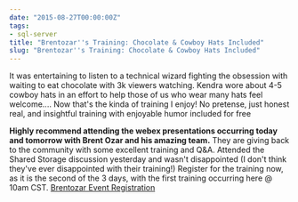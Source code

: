 ```yaml
---
date: "2015-08-27T00:00:00Z"
tags:
- sql-server
title: "Brentozar''s Training: Chocolate & Cowboy Hats Included"
slug: "Brentozar''s Training: Chocolate & Cowboy Hats Included"
---
```


It was entertaining to listen to a technical wizard fighting the obsession with waiting to eat chocolate with 3k viewers watching. Kendra wore about 4-5 cowboy hats in an effort to help those of us who wear many hats feel welcome.... Now that's the kinda of training I enjoy! No pretense, just honest real, and insightful training with enjoyable humor included for free

**Highly recommend attending the webex presentations occurring today and tomorrow with Brent Ozar and his amazing team.** They are giving back to the community with some excellent training and Q&A. Attended the Shared Storage discussion yesterday and wasn't disappointed (I don't think they've ever disappointed with their training!)
Register for the training now, as it is the second of the 3 days, with the first training occurring here @ 10am CST.
[Brentozar Event Registration](http://bit.ly/sqlbarbarian)

